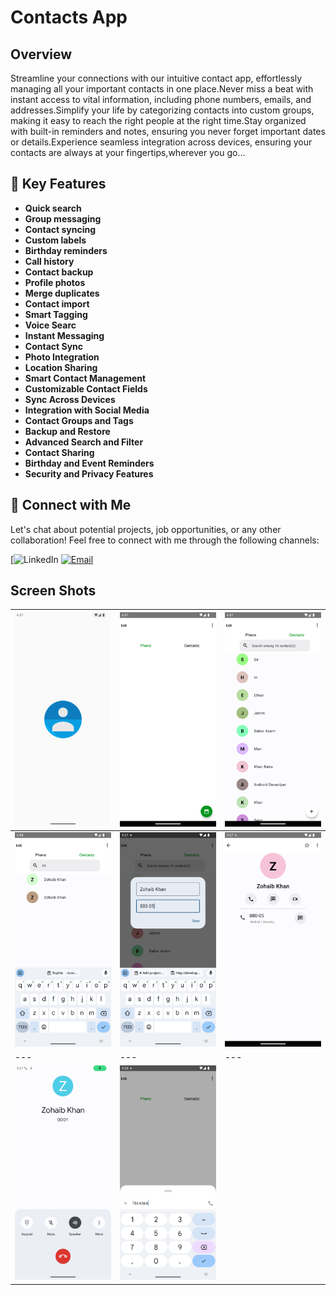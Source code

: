 # Contacts App
## Overview


Streamline your connections with our intuitive contact app, effortlessly managing all your important contacts in one place.Never miss a beat with instant access to vital information, including phone numbers, emails, and addresses.Simplify your life by categorizing contacts into custom groups, making it easy to reach the right people at the right time.Stay organized with built-in reminders and notes, ensuring you never forget important dates or details.Experience seamless integration across devices, ensuring your contacts are always at your fingertips,wherever you go...


## 🚀 Key Features
- **Quick search**
- **Group messaging**
- **Contact syncing**
- **Custom labels**
- **Birthday reminders**
- **Call history**
- **Contact backup**
- **Profile photos**
- **Merge duplicates**
- **Contact import**
- **Smart Tagging**
- **Voice Searc**
- **Instant Messaging**
- **Contact Sync**
- **Photo Integration**
- **Location Sharing**
- **Smart Contact Management**
- **Customizable Contact Fields**
- **Sync Across Devices**
- **Integration with Social Media**
- **Contact Groups and Tags**
- **Backup and Restore**
- **Advanced Search and Filter**
- **Contact Sharing**
- **Birthday and Event Reminders**
- **Security and Privacy Features**


## 🤝 Connect with Me
Let's chat about potential projects, job opportunities, or any other collaboration! Feel free to connect with me through the following channels:

[![LinkedIn](https://www.linkedin.com/in/khubaibkhandev](https://www.linkedin.com/in/muhammad-zohaib-imtiaz-dev/))
[![Email](https://img.shields.io/badge/Email-Drop%20a%20Message-red?style=for-the-badge&logo=gmail)](mailto:mzkhan9610@gmail.com)


## Screen Shots

| ![Screenshot 1](https://github.com/ZohaibKhanDev/Contacts/blob/master/assist/1.png) | ![Screenshot 2](https://github.com/ZohaibKhanDev/Contacts/blob/master/assist/2.png) | ![Screenshot 3](https://github.com/ZohaibKhanDev/Contacts/blob/master/assist/3.png) |
| --- | --- | --- |
| ![Screenshot 4](https://github.com/ZohaibKhanDev/Contacts/blob/master/assist/4.png) | ![Screenshot 5](https://github.com/ZohaibKhanDev/Contacts/blob/master/assist/5.png) | ![Screenshot 6](https://github.com/ZohaibKhanDev/Contacts/blob/master/assist/6.png) 
| --- | --- | ---|
| ![Screenshot 7](https://github.com/ZohaibKhanDev/Contacts/blob/master/assist/7.png) | ![Screenshot 8](https://github.com/ZohaibKhanDev/Contacts/blob/master/assist/8.png)


